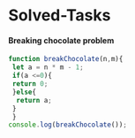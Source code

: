 # Solved-Tasks
#### Breaking chocolate problem
````javascript
function breakChocolate(n,m){
 let a = n * m - 1;
 if(a <=0){
 return 0;
 }else{
  return a;
 }
 }
console.log(breakChocolate());
````





